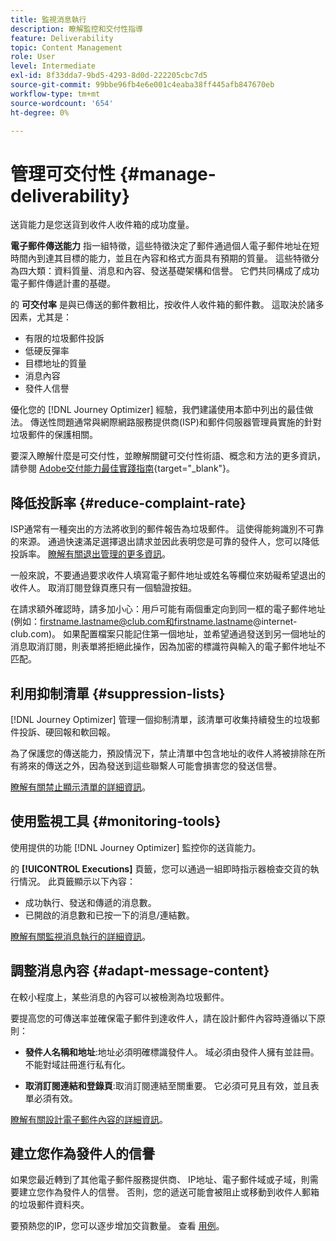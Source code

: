 ```yaml
---
title: 監視消息執行
description: 瞭解監控和交付性指導
feature: Deliverability
topic: Content Management
role: User
level: Intermediate
exl-id: 8f33dda7-9bd5-4293-8d0d-222205cbc7d5
source-git-commit: 99bbe96fb4e6e001c4eaba38ff445afb847670eb
workflow-type: tm+mt
source-wordcount: '654'
ht-degree: 0%

---
```


# 管理可交付性 {#manage-deliverability}

送貨能力是您送貨到收件人收件箱的成功度量。

**電子郵件傳送能力** 指一組特徵，這些特徵決定了郵件通過個人電子郵件地址在短時間內到達其目標的能力，並且在內容和格式方面具有預期的質量。 這些特徵分為四大類：資料質量、消息和內容、發送基礎架構和信譽。 它們共同構成了成功電子郵件傳遞計畫的基礎。

的 **可交付率** 是與已傳送的郵件數相比，按收件人收件箱的郵件數。 這取決於諸多因素，尤其是：

* 有限的垃圾郵件投訴
* 低硬反彈率
* 目標地址的質量
* 消息內容
* 發件人信譽

優化您的 [!DNL Journey Optimizer] 經驗，我們建議使用本節中列出的最佳做法。 傳送性問題通常與網際網路服務提供商(ISP)和郵件伺服器管理員實施的針對垃圾郵件的保護相關。

要深入瞭解什麼是可交付性，並瞭解關鍵可交付性術語、概念和方法的更多資訊，請參閱 [Adobe交付能力最佳實踐指南](https://experienceleague.adobe.com/docs/deliverability-learn/deliverability-best-practice-guide/introduction.html?lang=zh-Hant){target=&quot;_blank&quot;}。

## 降低投訴率 {#reduce-complaint-rate}

ISP通常有一種突出的方法將收到的郵件報告為垃圾郵件。 這使得能夠識別不可靠的來源。 通過快速滿足選擇退出請求並因此表明您是可靠的發件人，您可以降低投訴率。 [瞭解有關退出管理的更多資訊](consent.md#opt-out-management)。

一般來說，不要通過要求收件人填寫電子郵件地址或姓名等欄位來妨礙希望退出的收件人。 取消訂閱登錄頁應只有一個驗證按鈕。

在請求額外確認時，請多加小心：用戶可能有兩個重定向到同一框的電子郵件地址(例如：firstname.lastname@club.com和firstname.lastname@internet-club.com)。 如果配置檔案只能記住第一個地址，並希望通過發送到另一個地址的消息取消訂閱，則表單將拒絕此操作，因為加密的標識符與輸入的電子郵件地址不匹配。

## 利用抑制清單 {#suppression-lists}

[!DNL Journey Optimizer] 管理一個抑制清單，該清單可收集持續發生的垃圾郵件投訴、硬回報和軟回報。

為了保護您的傳送能力，預設情況下，禁止清單中包含地址的收件人將被排除在所有將來的傳送之外，因為發送到這些聯繫人可能會損害您的發送信譽。

[瞭解有關禁止顯示清單的詳細資訊](suppression-list.md)。

## 使用監視工具 {#monitoring-tools}

使用提供的功能 [!DNL Journey Optimizer] 監控你的送貨能力。

的 **[!UICONTROL Executions]** 頁籤，您可以通過一組即時指示器檢查交貨的執行情況。 此頁籤顯示以下內容：
* 成功執行、發送和傳遞的消息數。
* 已開啟的消息數和已按一下的消息/連結數。

[瞭解有關監視消息執行的詳細資訊](message-monitoring.md)。

## 調整消息內容 {#adapt-message-content}

在較小程度上，某些消息的內容可以被檢測為垃圾郵件。

<!--The use of certain words or of exclamation points in the subject line and within the messages can be read as signs of spam.

Spammers are also known to replace text with images to stop offending text from being analyzed automatically by anti-spam filters. In response to this, a message (in HTML format) with a high proportion of images, or images as attachments, may end up being blocked.-->

要提高您的可傳送率並確保電子郵件到達收件人，請在設計郵件內容時遵循以下原則：

* **發件人名稱和地址**:地址必須明確標識發件人。 域必須由發件人擁有並註冊。 不能對域註冊進行私有化。

<!--* **Subject**: Avoid excessive capitalization and punctuation, and words that are frequently used by spammers ("Win", "Free", etc.).
* **Personalize your email**: Personalizing the email increases the chances of your message being opened.
* **Images and text**: Respect a decent text/image ratio (for example 60% text and 40% images).-->
* **取消訂閱連結和登錄頁**:取消訂閱連結至關重要。 它必須可見且有效，並且表單必須有效。

<!--**Use tools** offered by Journey Optimizer to optimize the content of your email (delivery analysis, anti-spam analysis).-->

[瞭解有關設計電子郵件內容的詳細資訊](design-emails.md)。

## 建立您作為發件人的信譽

如果您最近轉到了其他電子郵件服務提供商、 IP地址、電子郵件域或子域，則需要建立您作為發件人的信譽。 否則，您的遞送可能會被阻止或移動到收件人郵箱的垃圾郵件資料夾。

要預熱您的IP，您可以逐步增加交貨數量。 查看 [用例](building-journeys/ramp-up-deliveries-uc.md)。
